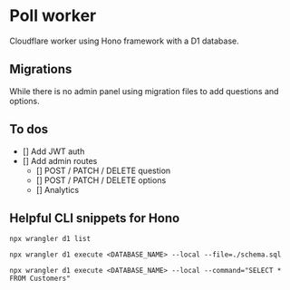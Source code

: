 # Poll worker

Cloudflare worker using Hono framework with a D1 database.

## Migrations

While there is no admin panel using migration files to add questions and options.

## To dos

- [] Add JWT auth
- [] Add admin routes
  - [] POST / PATCH / DELETE question
  - [] POST / PATCH / DELETE options
  - [] Analytics

## Helpful CLI snippets for Hono

`npx wrangler d1 list`

`npx wrangler d1 execute <DATABASE_NAME> --local --file=./schema.sql`

`npx wrangler d1 execute <DATABASE_NAME> --local --command="SELECT * FROM Customers"`
